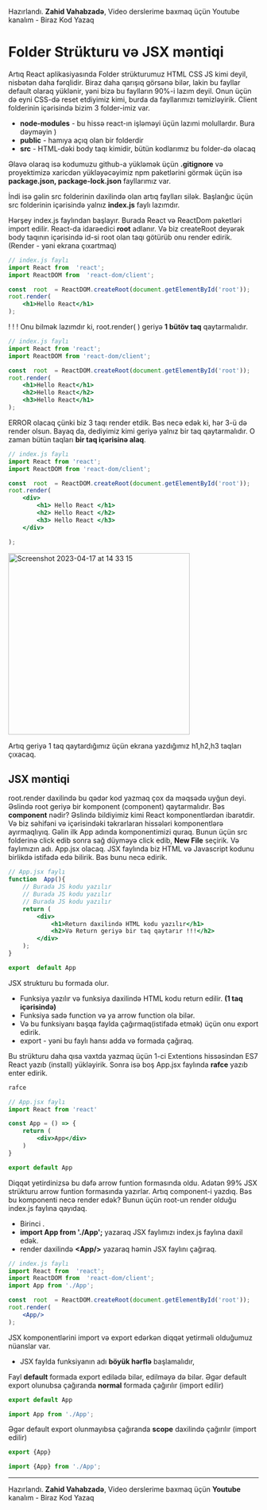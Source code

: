 Hazırlandı. **Zahid Vahabzadə**, Video derslerime baxmaq üçün
Youtube kanalım - Biraz Kod Yazaq
# Folder Strükturu və JSX məntiqi
Artıq React aplikasiyasında Folder strükturumuz HTML CSS JS kimi deyil, nisbətən daha fərqlidir. Biraz daha qarışıq görsənə bilər, lakin bu fayllar default olaraq yüklənir, yəni bizə bu faylların 90%-i lazım deyil. Onun üçün də eyni CSS-də reset etdiyimiz kimi, burda da fayllarımızı təmizləyirik.
Client folderinin içərisində bizim 3 folder-imiz var.
* **node-modules** - bu hissə react-ın işləməyi üçün lazımi molullardır. Bura dəyməyin )
* **public** - hamıya açıq olan bir folderdir
* **src** - HTML-dəki body taqı kimidir, bütün kodlarımız bu folder-də olacaq

Əlavə olaraq isə  kodumuzu github-a yükləmək üçün **.gitignore** və proyektimizə xaricdən yükləyəcəyimiz npm paketlərini görmək üçün isə  **package.json, package-lock.json** fayllarımız var.

İndi isə gəlin src folderinin daxilində olan artıq faylları silək. Başlanğıc üçün src folderinin içərisində yalnız **index.js** faylı lazımdır. 

Hərşey index.js faylından başlayır. Burada React və ReactDom paketləri import edilir. React-da idarəedici **root** adlanır. Və biz createRoot deyərək body taqının içərisində id-si root olan taqı götürüb onu render edirik. (Render - yəni ekrana çıxartmaq)

```jsx
// index.js faylı
import React from  'react';
import ReactDOM from  'react-dom/client';

const  root  = ReactDOM.createRoot(document.getElementById('root'));
root.render(
	<h1>Hello React</h1>
);
```
 
! ! ! Onu bilmək lazımdır ki, root.render( ) geriyə **1 bütöv taq** qaytarmalıdır. 

```jsx
// index.js faylı
import React from 'react';
import ReactDOM from 'react-dom/client';

const  root  = ReactDOM.createRoot(document.getElementById('root'));
root.render(
	<h1>Hello React</h1>
	<h2>Hello React</h2>
	<h3>Hello React</h1>
);
```
ERROR olacaq çünki biz 3 taqı render etdik. Bəs necə edək ki, hər 3-ü də render olsun.
Bayaq da, dediyimiz kimi geriyə yalnız bir taq qaytarmalıdır. O zaman bütün taqları **bir taq içərisinə alaq**.
```jsx
// index.js faylı
import React from 'react';
import ReactDOM from 'react-dom/client';

const  root  = ReactDOM.createRoot(document.getElementById('root'));
root.render(
	<div>
		<h1> Hello React </h1>
		<h2> Hello React </h2>
		<h3> Hello React </h3>
	</div>

);
```

<img width="365" alt="Screenshot 2023-04-17 at 14 33 15" src="https://user-images.githubusercontent.com/83206656/233043411-470ca1cd-69fb-4abd-82da-65a288a29243.png">



Artıq geriyə 1 taq qaytardığımız üçün ekrana yazdığımız h1,h2,h3 taqları çıxacaq. 

## JSX məntiqi
root.render daxilində bu qədər kod yazmaq çox da məqsədə uyğun deyi. Əslində root geriyə bir komponent (component) qaytarmalıdır. Bəs **component** nədir?
Əslində bildiyimiz kimi React komponentlərdən ibarətdir. Və biz səhifəni və içərisindəki təkrarlaran hissələri komponentlərə ayırmaqlıyıq. Gəlin ilk App adında komponentimizi quraq.
Bunun üçün src folderinə click edib sonra sağ düyməyə click edib, **New File** seçirik. Və faylımızın adı. App.jsx olacaq. JSX faylında biz HTML və Javascript kodunu birlikdə istifadə edə bilirik. Bəs bunu necə edirik. 

```jsx
// App.jsx faylı
function  App(){
	// Burada JS kodu yazılır
	// Burada JS kodu yazılır
	// Burada JS kodu yazılır
	return (
		<div>
			<h1>Return daxilində HTML kodu yazılır</h1>
			<h2>Və Return geriyə bir taq qaytarır !!!</h2>
		</div>
	);
}

export  default App
```
JSX strukturu bu formada olur. 
- Funksiya yazılır və funksiya daxilində HTML kodu return edilir. **(1 taq içərisində)**
- Funksiya sadə function və ya arrow function ola bilər.
- Və bu funksiyanı başqa faylda çağırmaq(istifadə etmək) üçün onu export edirik. 
- export - yəni bu faylı hansı adda və formada çağıraq.

Bu strükturu daha qısa vaxtda yazmaq üçün 
1-ci Extentions hissəsindən ES7 React yazıb (install) yükləyirik.
Sonra isə boş App.jsx faylında **rafce** yazıb enter edirik.
```jsx
rafce
```
```jsx
// App.jsx faylı
import React from 'react'

const App = () => {
	return (
		<div>App</div>
	)
}

export default App
```
Diqqət yetirdinizsə bu dəfə arrow funtion formasında oldu. Adətən 99% JSX strükturu arrow funtion formasında yazırlar.
Artıq component-i yazdıq. Bəs bu komponenti necə render edək?
Bunun üçün root-un render olduğu index.js faylına qayıdaq.

- Birinci . 
- **import App from  './App';** yazaraq JSX faylımızı index.js faylına daxil edək.
- render daxilində **\<App/>** yazaraq həmin JSX faylını çağıraq.
```jsx
// index.js faylı
import React from  'react';
import ReactDOM from  'react-dom/client';
import App from './App';

const  root  = ReactDOM.createRoot(document.getElementById('root'));
root.render(
	<App/>
);
```

JSX komponentlərini import və export edərkən diqqət yetirməli olduğumuz nüanslar var.
- JSX faylda funksiyanın adı **böyük hərflə** başlamalıdır,

Fayl **default** formada export edilədə bilər, edilməyə də bilər.
Əgər default export olunubsa çağıranda **normal** formada çağırılır (import edilir)

```jsx
export default App
```
```jsx
import App from './App';
```

 Əgər default export olunmayıbsa çağıranda **scope** daxilində çağırılır (import edilir)
```jsx
export {App}
```
```jsx
import {App} from './App';
```
****
Hazırlandı. **Zahid Vahabzadə**, Video derslerime baxmaq üçün
**Youtube** kanalım - Biraz Kod Yazaq


